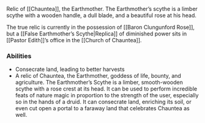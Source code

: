 Relic of [[Chauntea]], the Earthmother. The Earthmother’s scythe is a limber scythe with a wooden handle, a dull blade, and a beautiful rose at his head. 

The true relic is currently in the possession of [[Baron Clungunford Rose]], but a [[False Earthmother’s Scythe|Replica]] of diminished power sits in [[Pastor Edith]]’s office in the [[Church of Chauntea]]. 
### Abilities
 - Consecrate land, leading to better harvests
 - A relic of Chauntea, the Earthmother, goddess of life, bounty, and agriculture. The Earthmother’s Scythe is a limber, smooth-wooden scythe with a rose crest at its head. It can be used to perform incredible feats of nature magic in proportion to the strength of the user, especially so in the hands of a druid. It can consecrate land, enriching its soil, or even cut open a portal to a faraway land that celebrates Chauntea as well.
